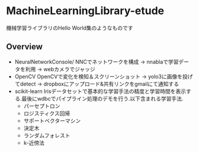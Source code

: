 # MachineLearningLibrary-etude
機械学習ライブラリのHello World集のようなものです

## Overview
* NeuralNetworkConsole/
  NNCでネットワークを構成 -> nnablaで学習データを利用 -> webカメラでジャッジ
* OpenCV
  OpenCVで変化を検知＆スクリーンショット -> yolo3に画像を投げてdetect -> dropboxにアップロード&共有リンクをgmailにて通知する
* scikit-learn
  Irisデータセットで基本的な学習手法の精度と学習時間を表示する.最後にwdbcでパイプライン処理のデモを行う.以下含まれる学習手法.
  * パーセプトロン
  * ロジスティクス回帰
  * サポートベクターマシン
  * 決定木
  * ランダムフォレスト
  * k-近傍法
